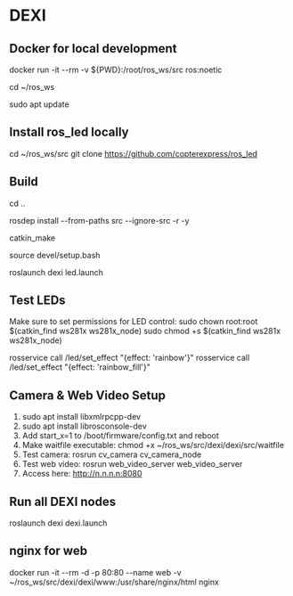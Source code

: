 # DEXI

## Docker for local development

docker run -it --rm -v ${PWD}:/root/ros_ws/src ros:noetic

cd ~/ros_ws

sudo apt update

## Install ros_led locally

cd ~/ros_ws/src
git clone https://github.com/copterexpress/ros_led

## Build

cd ..

rosdep install --from-paths src --ignore-src -r -y

catkin_make

source devel/setup.bash

roslaunch dexi led.launch

## Test LEDs

Make sure to set permissions for LED control:
sudo chown root:root $(catkin_find ws281x ws281x_node)
sudo chmod +s $(catkin_find ws281x ws281x_node)

rosservice call /led/set_effect "{effect: 'rainbow'}"
rosservice call /led/set_effect "{effect: 'rainbow_fill'}"

## Camera & Web Video Setup

1. sudo apt install libxmlrpcpp-dev
2. sudo apt install librosconsole-dev
3. Add start_x=1 to /boot/firmware/config.txt and reboot
4. Make waitfile executable: chmod +x ~/ros_ws/src/dexi/dexi/src/waitfile 
5. Test camera: rosrun cv_camera cv_camera_node
6. Test web video: rosrun web_video_server web_video_server
7. Access here: http://n.n.n.n:8080

## Run all DEXI nodes

roslaunch dexi dexi.launch

## nginx for web

docker run -it --rm -d -p 80:80 --name web -v ~/ros_ws/src/dexi/dexi/www:/usr/share/nginx/html nginx
